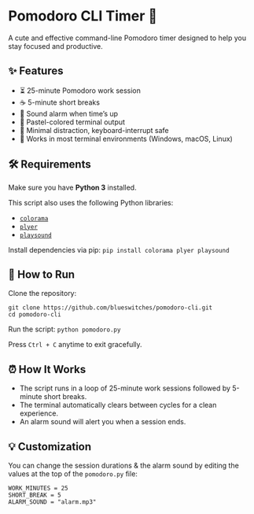 # Pomodoro CLI Timer 🍭

A cute and effective command-line Pomodoro timer designed to help you stay focused and productive.

## ✨ Features
- ⏳ 25-minute Pomodoro work session
- ☕ 5-minute short breaks
- 🔔 Sound alarm when time’s up
- 🎨 Pastel-colored terminal output
- 🧠 Minimal distraction, keyboard-interrupt safe
- 📱 Works in most terminal environments (Windows, macOS, Linux)

## 🛠️ Requirements
Make sure you have **Python 3** installed.

This script also uses the following Python libraries:
- [`colorama`](https://pypi.org/project/colorama/) 
- [`plyer`](https://pypi.org/project/plyer/) 
- [`playsound`](https://pypi.org/project/playsound/) 

Install dependencies via pip:
`pip install colorama plyer playsound`

## 🚀 How to Run
Clone the repository:
```
git clone https://github.com/blueswitches/pomodoro-cli.git
cd pomodoro-cli
```
Run the script:
`python pomodoro.py`

Press `Ctrl + C` anytime to exit gracefully.

## ⏰ How It Works
- The script runs in a loop of 25-minute work sessions followed by 5-minute short breaks.
- The terminal automatically clears between cycles for a clean experience.
- An alarm sound will alert you when a session ends.

## 💡 Customization
You can change the session durations & the alarm sound by editing the values at the top of the `pomodoro.py` file:
```
WORK_MINUTES = 25
SHORT_BREAK = 5
ALARM_SOUND = "alarm.mp3"
```
